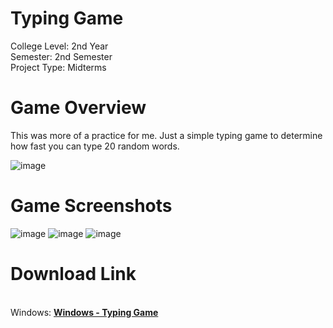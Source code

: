 # Typing Game
<p>College Level: 2nd Year
<br>Semester: 2nd Semester
<br>Project Type: Midterms
</p>

# Game Overview
This was more of a practice for me. Just a simple typing game to determine how fast you can type 20 random words.

![image](https://github.com/reigndeity/Typing-Game/assets/158044567/d01b4375-dc6e-4499-a44e-507f0ec04811)

# Game Screenshots
![image](https://github.com/reigndeity/Typing-Game/assets/158044567/9b39a274-e89a-4928-bb5c-8e8f6a836b44)
![image](https://github.com/reigndeity/Typing-Game/assets/158044567/4416e660-fb2c-45a6-b282-772728c37ce1)
![image](https://github.com/reigndeity/Typing-Game/assets/158044567/821bcfed-ad3f-43af-8376-672adb0734e5)

# Download Link
<br>Windows: [**Windows - Typing Game**](https://drive.google.com/file/d/1TY_GN0JgQI3ydLFrDn8f64bpuOk68Jp-/view?usp=sharing](https://drive.google.com/file/d/1BSvlE_FSPvA-Xhd7VYcjuSt59aOyFsu4/view?usp=sharing))


